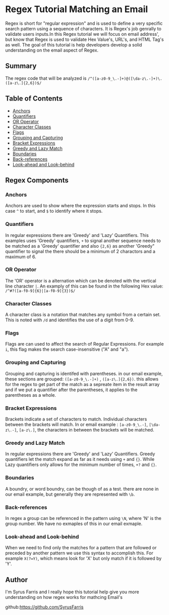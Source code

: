 # Regex Tutorial Matching an Email

Regex is short for "regular expression" and is used to define a very specific search pattern using a sequence of characters. It is Regex's job genrally to validate users inputs.In this Regex tutorial we will focus on email address', but know that Regex is used to validate Hex Value's, URL's, and HTML Tag's as well. The goal of this tutorial is help developers develop a solid understanding on the email aspect of Regex.

## Summary

The regex code that will be analyzed is `/^([a-z0-9_\.-]+)@([\da-z\.-]+)\.([a-z\.]{2,6})$/`

## Table of Contents

- [Anchors](#anchors)
- [Quantifiers](#quantifiers)
- [OR Operator](#or-operator)
- [Character Classes](#character-classes)
- [Flags](#flags)
- [Grouping and Capturing](#grouping-and-capturing)
- [Bracket Expressions](#bracket-expressions)
- [Greedy and Lazy Match](#greedy-and-lazy-match)
- [Boundaries](#boundaries)
- [Back-references](#back-references)
- [Look-ahead and Look-behind](#look-ahead-and-look-behind)

## Regex Components

### Anchors

Anchors are used to show where the expression starts and stops. In this case `^` to start, and `$` to identify where it stops.

### Quantifiers
In regular expressions there are 'Greedy' and 'Lazy' Quantifiers. This examples uses 'Greedy' quantifiers, `+` to signal another sequence needs to be matched as a 'Greedy' quantifier and also `{2,6}` as another 'Greedy" quantifier to signal the there should be a minimum of 2 charactors and a maximum of 6.

### OR Operator
The 'OR' operator is a alternation which can be denoted with the vertical line character `|`. An examply of this can be found in the following Hex value: `/^#?([a-f0-9]{6}|[a-f0-9]{3})$/`

### Character Classes
A character class is a notation that matches any symbol from a certain set. This is noted with `/d` and identifies the use of a digit from 0-9.

### Flags

Flags are can used to affect the search of Regular Expressions. For example `i`, this flag makes the search case-insensitive ("A" and "a").

### Grouping and Capturing

Grouping and capturing is identifed with parentheses. in our email example, these sections are grouped: `([a-z0-9_\.-]+)` , `([a-z\.]{2,6})`. this allows for the regex to get part of the match as a sepreate item in the result array and if we put a quantifier after the parentheses, it applies to the parentheses as a whole.

### Bracket Expressions

Brackets indicate a set of characters to match. Individual characters between the brackets will match. In or email example : `[a-z0-9_\.-]`, `[\da-z\.-]`, `[a-z\.]`, the characters in between the brackets will be matched.

### Greedy and Lazy Match

In regular expressions there are 'Greedy' and 'Lazy' Quantifiers. Greedy quantifiers let the match expand as far as it needs using `+` and `{}`. While Lazy quantifiers only allows for the minimum number of times, `+?` and `{}`.

### Boundaries

A boundry, or word boundry, can be though of as a test. there are none in our email example, but generally they are represented with `\b`.

### Back-references

In regex a group can be referenced in the pattern using `\N`, where 'N' is the group number. We have no exmaples of this in our email exmaple.

### Look-ahead and Look-behind

When we need to find only the matches for a pattern that are followed or preceded by another pattern we use this syntax to accomplish this. For example `X(?=Y)`, which means look for 'X' but only match if it is followed by 'Y'.

## Author

I'm Syrus Farris and I really hope this tutorial help give you more understanding on how regex works for mathcing Email's

github:https://github.com/SyrusFarris
